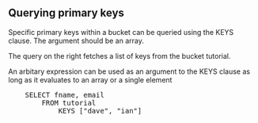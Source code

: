 ## Querying primary keys 

Specific primary keys within a bucket can be queried using the KEYS clause. The argument should be an array.

The query on the right fetches a list of keys from the bucket tutorial. 

An arbitary expression can be used as an argument to the KEYS clause as long as it evaluates to an array or a single element

<pre id="example">
    SELECT fname, email
        FROM tutorial 
            KEYS ["dave", "ian"]
</pre>
